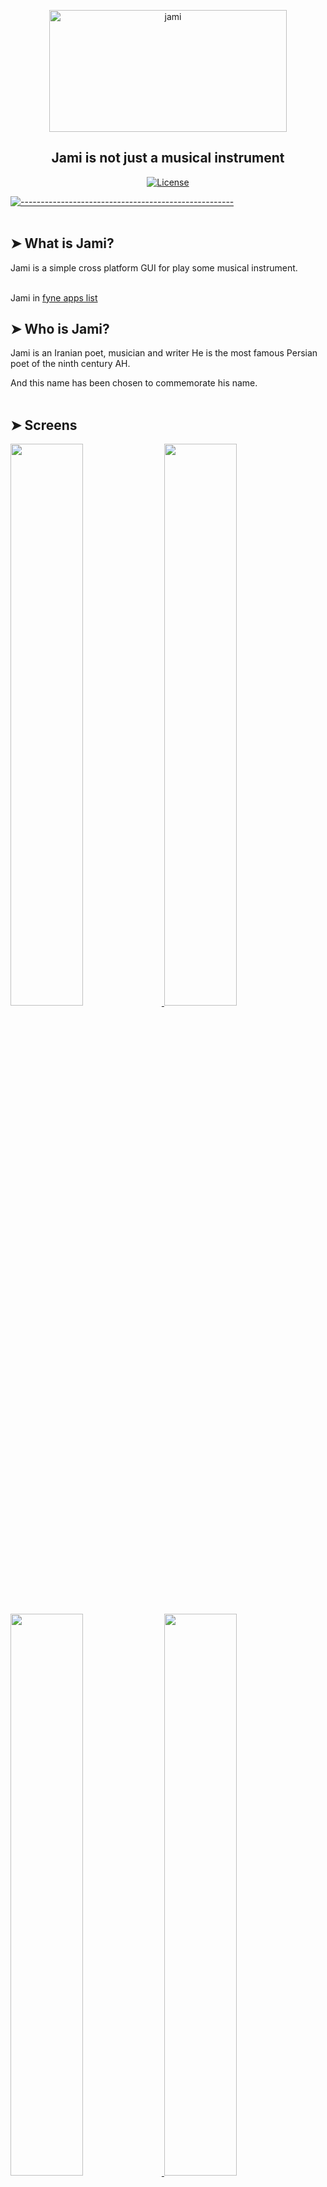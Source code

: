 <p align="center">
  <img src="assets/about.png" alt="jami" width="380" height="195" />
</p>

<h2 align="center">Jami is not just a musical instrument</h2>


<p align="center">
  <a href="https://github.com/mehrdad-dev/Jami/blob/master/LICENSE"><img src="https://img.shields.io/badge/license-MIT-informational" alt="License"></a>
</p>

[![-----------------------------------------------------](https://raw.githubusercontent.com/andreasbm/readme/master/assets/lines/colored.png)](#table-of-contents)
</br>
<br/>

## ➤ What is Jami?
Jami is a simple cross platform GUI for play some musical instrument.
</br>
<br/>

Jami in [fyne apps list](https://apps.fyne.io/)

## ➤ Who is Jami?
Jami is an Iranian poet, musician and writer
He is the most famous Persian poet of the ninth century AH.

And this name has been chosen to commemorate his name.
</br>
<br/>
## ➤ Screens
<a href="https://github.com/mehrdad-dev/Jami/blob/master/assets/screen-1.jpg" target="_blank">
<img src="https://raw.githubusercontent.com/mehrdad-dev/Jami/master/assets/screen-1.jpg" width="48%">
</a>

<a href="https://github.com/mehrdad-dev/Jami/blob/master/assets/screen-2.jpg" target="_blank">
<img src="https://raw.githubusercontent.com/mehrdad-dev/Jami/master/assets/screen-2.jpg" width="48%">
</a>

<a href="https://github.com/mehrdad-dev/Jami/blob/master/assets/screen-3.jpg" target="_blank">
<img src="https://raw.githubusercontent.com/mehrdad-dev/Jami/master/assets/screen-3.jpg" width="48%">
</a>

<a href="https://github.com/mehrdad-dev/Jami/blob/master/assets/screen-4.jpg" target="_blank">
<img src="https://raw.githubusercontent.com/mehrdad-dev/Jami/master/assets/screen-4.jpg" width="48%">
</a>

You can see screens in Jami.

Jami have dark and light theme.
</br>
<br/>
## ➤ How to use?
Just download latest release and then run.

❌ Important Notice:

When you download and run app, first you need go to the setting tab and press download button for download natural sounds.
if you don't this work the app play notes with system sound.

## ➤ Download Jami
Go to the release page and download Jami for your OS:  [release page](https://github.com/mehrdad-dev/Jami/releases)
</br>
<br/>
## ➤ Demo music
Copy this and then paste in note input.
````
A9HRDE cc DScszs|DEc DQzDE[|cc DScszs|DEc DQz DE[|vv DSvcsc|DEvs ]v|cc DScszs|VN
A3HLDE [n z,    |cHRq HLz, |[n z,    |cHRq HLz,  |sl z,    |]m   pb|z, ]m    |

A9HRDE cz [c|ss DSsz]z|DEs] ps|DSsz][ z][p|DEpDQ[ [|VN
A3HLDE [n ov|]m [n    |  pb ic|  n,   lHRq|HLnc DQ[|

A9HRDE cc DScszs|DEc DQzDE[|cc DScszs|DEc DQz DE[|vv DSvcsc|DEvs ]v|cc DScszs|VN
A3HLDE [n z,    |cHRq HLz, |[n z,    |cHRq HLz,  |sl z,    |]m   pb|z, ]m    |

A9HRDE cz [c|ss DSsz]z|DEs] ps|DSsz][ z][p|DEpDQ[ [|VN
A3HLDE [n ov|]m [n    |  pb ic|  n,   lHRq|HLnc DQ[|
````

## ➤ How to write notes?
You can read docs in below link:

1- [About notes and keywords](https://github.com/mehrdad-dev/Jami/blob/master/Notes.md)


This section will be completed in the future.
</br>
<br/>
## ➤ Roadmap for v2.0

-   [ ] Add new themes
-   [X] Add piano keyboard tab
-   [X] Add save music in .wav file
-   [ ] Add other musical intrument
-   [ ] Complete the documents
-   [X] Fix scroll in home page
-   [ ] Fix delay in keyboard input
-   [ ] Fix app icon and about picture



## ➤ What does Jami use?
Jami use this libraries:

1- [fyne: Cross platform GUI in Go based on Material Design](https://github.com/fyne-io/fyne)

2- [beep: Beep sound library and utility for alerting end of a command execution](https://github.com/dbatbold/beep)
</br>
<br/>
## ➤ Contribute

You can send a email to me or create a issue.

mail: mehrdad.mohammadian.contact@gmail.com
</br>
<br/>
## ➤ Licence
[MIT Licence](https://github.com/mehrdad-dev/Jami/blob/master/LICENSE)
